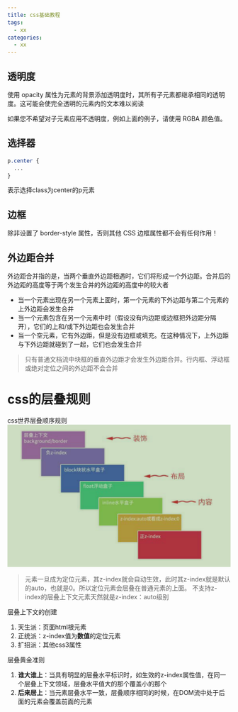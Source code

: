 ```yaml
---
title: css基础教程
tags:
  - xx
categories:
  - xx
---
```

## 透明度
使用 opacity 属性为元素的背景添加透明度时，其所有子元素都继承相同的透明度。这可能会使完全透明的元素内的文本难以阅读

如果您不希望对子元素应用不透明度，例如上面的例子，请使用 RGBA 颜色值。

<!--more-->
## 选择器
```css
p.center {
  ...
}
```
表示选择class为center的p元素

## 边框
除非设置了 border-style 属性，否则其他 CSS 边框属性都不会有任何作用！

## 外边距合并
外边距合并指的是，当两个垂直外边距相遇时，它们将形成一个外边距。合并后的外边距的高度等于两个发生合并的外边距的高度中的较大者
- 当一个元素出现在另一个元素上面时，第一个元素的下外边距与第二个元素的上外边距会发生合并
- 当一个元素包含在另一个元素中时（假设没有内边距或边框把外边距分隔开），它们的上和/或下外边距也会发生合并
- 当一个空元素，它有外边距，但是没有边框或填充。在这种情况下，上外边距与下外边距就碰到了一起，它们也会发生合并
> 只有普通文档流中块框的垂直外边距才会发生外边距合并。行内框、浮动框或绝对定位之间的外边距不会合并

# css的层叠规则
css世界层叠顺序规则
!['css层叠规则'](../images/css层叠规则.png)
> 元素一旦成为定位元素，其z-index就会自动生效，此时其z-index就是默认的auto，也就是0。所以定位元素会层叠在普通元素的上面。
> 不支持z-index的层叠上下文元素天然就是z-index：auto级别

层叠上下文的创建
1. 天生派：页面html根元素
2. 正统派：z-index值为**数值**的定位元素
3. 扩招派：其他css3属性

层叠黄金准则
1. **谁大谁上**：当具有明显的层叠水平标识时，如生效的z-index属性值，在同一个层叠上下文领域，层叠水平值大的那个覆盖小的那个
2. **后来居上**：当元素层叠水平一致，层叠顺序相同的时候，在DOM流中处于后面的元素会覆盖前面的元素

